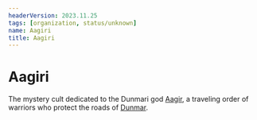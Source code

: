 ```yaml
---
headerVersion: 2023.11.25
tags: [organization, status/unknown]
name: Aagiri
title: Aagiri
---
```

# Aagiri

The mystery cult dedicated to the Dunmari god [Aagir](<../../cosmology/gods/incorporeal-gods/dunmari/aagir.md>), a traveling order of warriors who protect the roads of [Dunmar](<../../gazetteer/greater-dunmar/realms/dunmar/dunmar.md>). 

